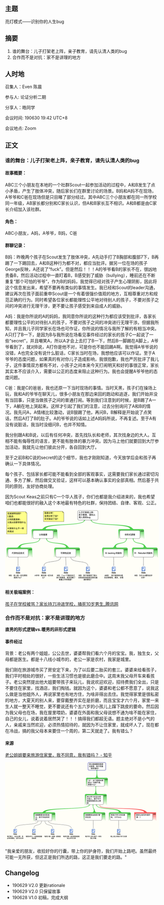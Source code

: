 ## 主题
亮灯模式——识别你的人生bug


## 摘要
1. 谁的舞台：儿子打架老上阵，亲子教育，请先认清人类的bug
2. 合作而不是对抗：家不是讲理的地方



## 人时地

召集人：Even 陈晨

参与人:  论证分析二期

分享人：皓同学

会议时间: 190630 19:42 UTC+8

会议地点: Zoom

## 正文

### 谁的舞台：儿子打架老上阵，亲子教育，请先认清人类的bug

#### 故事概要：

ABC三个小朋友在本地的一个社群Scout一起参加活动的过程中，A和B发生了点小矛盾，产生了肢体冲突，随后家长们在群里讨论的场景。B妈和A妈不在现场，A爷爷和C爸在现场但是只目睹了部分经过。其中ABC三个小朋友都在同一所学校同一年级，AB家长都分别和C家长认识，但A和B家长互不相识。A和B都是由C家长介绍加入该社群。

#### 角色：

ABC小朋友，A妈，A爷爷，B妈，C爸

#### 群聊记录：

B妈：昨晚两个孩子在Scout发生了肢体冲突，A先动手打了B胸部和腹部7下，B再踢了一下踢回去，A和B这种行为都不对，都应当批评。据另一位在场的孩子George反映，A还说了“fuck”。但是然后！！！A的爷爷看B的家长不在，很凶地责备B，然后活动过程中一直盯着B，B感受到了威胁（bullying），睡前还在不断重复“那个可怕的爷爷”，作为B的妈妈，我觉得已经对孩子产生心理阴影，因此将这个信息发出来，希望不要再有类似的事情发生。我已经和Scout的leader沟通，建议再次在孩子面前重申Scout是一个有着很强价值观的地方，互相尊重对方和规范正确的行为。同时希望各位家长都能理性公平地对待别人的孩子，不要对孩子之间的冲突进行无理干涉，更不要让孩子感受到来自成人的威胁。



A妈：我是你所说的A的妈妈，我同意你所说的这种行为都应该受到批评，各家长都要理性公平的对待别人的孩子，不要对孩子之间的冲突进行无理干涉。但据我所知，并且我儿子同学家长在场也可作证，你所说的情况与我所了解的有相当冲突。A只打了B一下，是因为B与我所说在场看见事件经过的家长的孩子C一起说了一些“secret”，并且嘲笑A，所以A才会上去打了B一下，然后B一脚踢在A脚上，A爷爷看到了，就对B说，A打你是他不对，可是你也不能回踢A啊。我觉得A爷爷说的没错，A也完全没有说什么脏话，C家长当时在场，我想他应该可以作证。至于A爷爷的态度问题，如果真的有对你儿子造成影响，我很抱歉，我也严厉批评了我儿子，这件事情双方都有不对，小孩子之间本来今天打闹明天和好的事很正常，家长其实本不应该介入，需要以公正的态度来阻止这种行为。我也会提醒A爷爷他的态度问题。



C爸：我是C的爸爸，我也还原一下当时现场的事情。当时天黑，孩子们在操场上玩，我和A的爷爷在聊天儿，很多小朋友在那边来回的跑动和追逐，我们开始并没有当回事，只是当做孩子之间的普通打闹。等到我们注意到的时候，是B踢了A一下，A躺在地上哭起来。这样才引起了我们的注意，过去分别询问了A和B的情况。我先问A，A情绪比较激动，说B狠踢了他，再问B，B解释是开始说了点笑话，然后A打了B的肚子。A的爷爷说的话如上述A妈妈所说，不再复述。至于A有没有说脏话，我当时没细问B，也并不知情。

我分别跟A和B说，以后有任何冲突，首先找队长和老师，其次找身边的大人。互相不能有侮辱性的语言，更不能有肢体的暴力冲突。因为马上他们就要回到大厅参加活动，我就先让他们彼此分开，各自回到大厅。

至于之前B和C说的secret的这个细节，我也才刚刚知道，今天放学后会和孩子再确认一下具体情况。

每个孩子、包括家长都可能不能看到全部的客观事实，这需要我们家长通过密切沟通、多方了解，然后做交叉验证，这样可以基本确认事实的全部真相。然后基于共同的原则，友好协商处理。

因为Scout Keas之前只有C一个华人孩子，你们也都是我介绍进来的，我也希望咱们也都能很好的融入这个本地最有特色的社群，保持团结、自律、客观、公正。



![image-20190630130755887](assets/image-20190630130755887.png)



#### 相关极端案例：

[孩子在学校被骂？家长持刀冲进学校，捅死10岁男生_腾讯网](https://xw.qq.com/partner/vivoscreen/20190511A03VJL/20190511A03VJL00?vivoRcdMark=1)





### 合作而不是对抗：家不是讲理的地方

**直男的形式逻辑vs.暖男的非形式逻辑**



#### 事件经过

背景：老公有两个姐姐，公公去世，婆婆帮我们看六个月的宝宝。我，独生女，父母都是医生。都是十八线小城市的，老公一家是农村，我家是城里。

我们刚在旅游城市买了房安定下来，为了以后要二胎买的套三。婆婆来给看孩子，我们平时相处的很好，一些生活习惯也是彼此磨合中。这周末我父母开车来看孩子。老公突然提出他大姐要带孩子来玩儿，我说欢迎欢迎，招待费我们全出，只是不要住在家里，找酒店，我们掏钱。就因为这个，婆婆和老公都不愿意了，说我这么做是当他姐外人，再说家里也有地方住，为啥非得出去住。我觉得家里是很私密的地方，大夏天的别人来，要穿戴整齐实在是折磨，而且宝宝才六个月，家里一来生人就一整天不睡觉，更不要说还有个五六岁的小孩儿上蹿下跳皮的要命。然后因为我父母也在场，我在屋里喂奶，婆婆在外面和我父母说想不通为啥不能在家住，自己的女儿，说着说着居然哭了！！！搞得我们都超无语。题主绝对不是小气的人，亲戚来当然欢迎，必须热情招待的，就因为不让住家里，就成坏人了，现在都在冷战，搞的我父母本来要住一个周的，第二天就走了。我有错么？



#### 来源

[老公姐姐要来旅游住家里，我不同意，我有错吗？ - 知乎](https://www.zhihu.com/question/49364191)





![image-20190629224905671](assets/image-20190629224905671.png)





"我亲爱的朋友，收拾好你的行囊，带上你的护身符，我们开始上路吧。虽然最终可能一无所获，但这正是我们所选的路，这正是我们要走的路。"





## Changelog

- 190629 V2.0 更新rationale
- 190629 V2.0 只保留故事
- 190628 V1.0 初稿，完成大纲